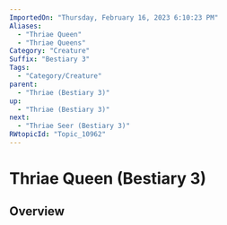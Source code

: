 ```yaml
---
ImportedOn: "Thursday, February 16, 2023 6:10:23 PM"
Aliases:
  - "Thriae Queen"
  - "Thriae Queens"
Category: "Creature"
Suffix: "Bestiary 3"
Tags:
  - "Category/Creature"
parent:
  - "Thriae (Bestiary 3)"
up:
  - "Thriae (Bestiary 3)"
next:
  - "Thriae Seer (Bestiary 3)"
RWtopicId: "Topic_10962"
---
```

# Thriae Queen (Bestiary 3)
## Overview
